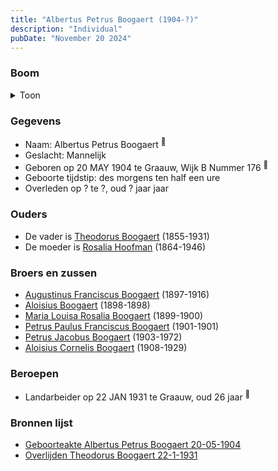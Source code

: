 ```yaml
---
title: "Albertus Petrus Boogaert (1904-?)"
description: "Individual"
pubDate: "November 20 2024"
---
```


### Boom
<details><summary>Toon</summary>

![test](https://www.plantuml.com/plantuml/svg/ZP9DQm8n48Rl-HL3UsXx4FP35rV4hwAjGgKKU-X9ifjHWzb4aYmYud_lg6jRQ6bx2vDvttcOTthES-lBGZ6tbdh3BIyWu_bwQKsfnRrHneAtN3lwGktPIWg4NDfSuVcDnSRleC0YG-lE9UVHel6x3R8lhhdYpi6U0S30M85sjfBvMgDpxNR1fUvq86O7ncxW-JJAiRFYQhP28umj7UdCagFrLy0TZ8CWR2O0ryDur1WDo7c_aAZ40TgjZ6UxUMQyLzZgm7WwWx3PQC0j2LAeGJsyW-wNThSkbPfpBUQvDSvbXgX85qKmwKyXJECG7YpdvPRuAgWNuxYI71wDMHHSNuY2g4v4ey4m7iQ_48LDcBoISpEfNvp_f0alDFNa6qsxjKKXf5uU--2f_qRMQNA26X5K4iEraikLtw5IPajW1rQjhrQhEbX5_rceb5GuzgOHkqphAyhQKnxFw7-C9OtW8zE_uuc2Ct4Q_7yPNSgFRgM7Mj3jlWC0)
</details>

### Gegevens
- Naam: Albertus Petrus Boogaert <sup><a href="../s00325/" style="text-decoration:none" title="Geboorteakte Albertus Petrus Boogaert 20-05-1904">:link:</a></sup>
- Geslacht: Mannelijk
- Geboren op 20 MAY 1904 te Graauw, Wijk B Nummer 176 <sup><a href="../s00325/" style="text-decoration:none" title="Geboorteakte Albertus Petrus Boogaert 20-05-1904">:link:</a></sup>
- Geboorte tijdstip: des morgens ten half een ure
- Overleden op ? te ?, oud ? jaar jaar 

### Ouders
- De vader is [Theodorus Boogaert](../i00186/) (1855-1931)
- De moeder is [Rosalia Hoofman](../i00024/) (1864-1946)

### Broers en zussen
- [Augustinus Franciscus Boogaert](../i00187/) (1897-1916)
- [Aloisius Boogaert](../i00188/) (1898-1898)
- [Maria Louisa Rosalia Boogaert](../i00189/) (1899-1900)
- [Petrus Paulus Franciscus Boogaert](../i00190/) (1901-1901)
- [Petrus Jacobus Boogaert](../i00191/) (1903-1972)
- [Aloisius Cornelis Boogaert](../i00193/) (1908-1929)

### Beroepen
- Landarbeider op 22 JAN 1931 te Graauw, oud 26 jaar <sup><a href="../s00330/" style="text-decoration:none" title="Overlijden Theodorus Boogaert 22-1-1931">:link:</a></sup>

### Bronnen lijst
- [Geboorteakte Albertus Petrus Boogaert 20-05-1904](../s00325/)
- [Overlijden Theodorus Boogaert 22-1-1931](../s00330/)